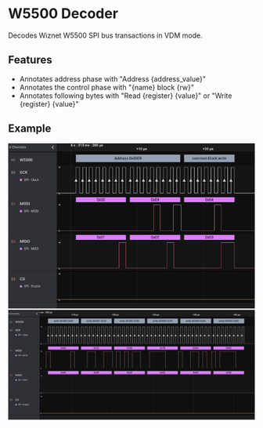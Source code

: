 # W5500 Decoder

Decodes Wiznet W5500 SPI bus transactions in VDM mode.

## Features

* Annotates address phase with "Address {address_value}"
* Annotates the control phase with "{name} block {rw}"
* Annotates following bytes with "Read {register} {value}" or "Write {register} {value}"

## Example

![Example1](https://raw.githubusercontent.com/newAM/saleae-logic-w5500/main/example1.png)
![Example2](https://raw.githubusercontent.com/newAM/saleae-logic-w5500/main/example2.png)
